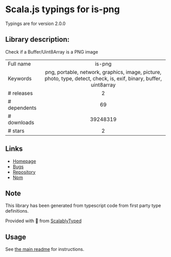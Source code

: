 
# Scala.js typings for is-png

Typings are for version 2.0.0

## Library description:
Check if a Buffer/Uint8Array is a PNG image

|                    |                 |
| ------------------ | :-------------: |
| Full name          | is-png |
| Keywords           | png, portable, network, graphics, image, picture, photo, type, detect, check, is, exif, binary, buffer, uint8array |
| # releases         | 2 |
| # dependents       | 69 |
| # downloads        | 39248319 |
| # stars            | 2 |

## Links
- [Homepage](https://github.com/sindresorhus/is-png#readme)
- [Bugs](https://github.com/sindresorhus/is-png/issues)
- [Repository](https://github.com/sindresorhus/is-png)
- [Npm](https://www.npmjs.com/package/is-png)
    


## Note
This library has been generated from typescript code from first party type definitions.

Provided with :purple_heart: from [ScalablyTyped](https://github.com/oyvindberg/ScalablyTyped)

## Usage
See [the main readme](../../readme.md) for instructions.


